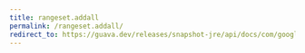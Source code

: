 ```yaml
---
title: rangeset.addall
permalink: /rangeset.addall/
redirect_to: https://guava.dev/releases/snapshot-jre/api/docs/com/google/common/collect/RangeSet.html#addAll-java.lang.Iterable-
---
```

